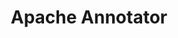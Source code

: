 ---
codehost: https://github.com/https://github.com/apache/incubator-annotator
logohandle: apache_annotator
sort: annotator
title: Apache Annotator
website: https://annotator.apache.org/
---